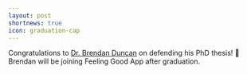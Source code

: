 ```yaml
---
layout: post
shortnews: true
icon: graduation-cap
---
```


Congratulations to [Dr. Brendan Duncan](http://www.brendanduncan.com/) on defending his PhD thesis! 🎊 Brendan will be joining Feeling Good App after graduation.
